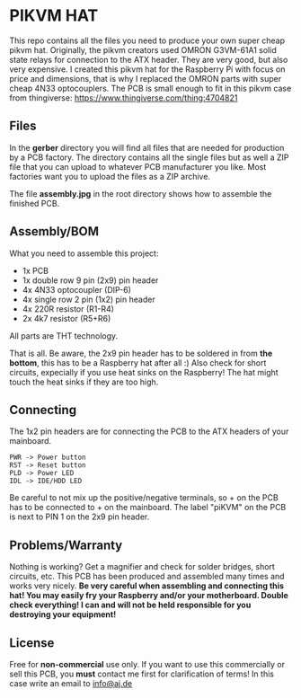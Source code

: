 
# PIKVM HAT

This repo contains all the files you need to produce your own super cheap pikvm hat.
Originally, the pikvm creators used  OMRON G3VM-61A1 solid state relays for connection to the ATX header. They are very good, but also very expensive. 
I created this pikvm hat for the Raspberry Pi with focus on price and dimensions, that is why I replaced the OMRON parts with super cheap 4N33 optocouplers.
The PCB is small enough to fit in this pikvm case from thingiverse:
https://www.thingiverse.com/thing:4704821

## Files

In the **gerber** directory you will find all files that are needed for production by a PCB factory.
The directory contains all the single files but as well a ZIP file that you can upload to whatever PCB manufacturer you like. Most factories want you to upload the files as a ZIP archive.

The file **assembly.jpg** in the root directory shows how to assemble the finished PCB.

## Assembly/BOM

What you need to assemble this project:

 - 1x PCB
 - 1x double row 9 pin (2x9) pin header
 - 4x 4N33 optocoupler (DIP-6)
 - 4x single row 2 pin (1x2) pin header
 - 4x 220R resistor (R1-R4)
 - 2x 4k7 resistor (R5+R6)
 
 All parts are THT technology.
 
That is all. Be aware, the 2x9 pin header has to be soldered in from **the bottom**, this has to be a Raspberry hat after all :) Also check for short circuits, expecially if you use heat sinks on the Raspberry! The hat might touch the heat sinks if they are too high.

## Connecting

The 1x2 pin headers are for connecting the PCB to the ATX headers of your mainboard.

    PWR -> Power button
    RST -> Reset button
    PLD -> Power LED
    IDL -> IDE/HDD LED

Be careful to not mix up the positive/negative terminals, so + on the PCB has to be connected to + on the mainboard.
The label "piKVM" on the PCB is next to PIN 1 on the 2x9 pin header. 

## Problems/Warranty

Nothing is working? Get a magnifier and check for solder bridges, short circuits, etc. This PCB has been produced and assembled many times and works very nicely.
**Be very careful when assembling and connecting this hat! You may easily fry your Raspberry and/or your motherboard. Double check everything! I can and will not be held responsible for you destroying your equipment!**

## License

Free for **non-commercial** use only. If you want to use this commercially or sell this PCB, you **must** contact me first for clarification of terms!
In this case write an email to info@aj.de

